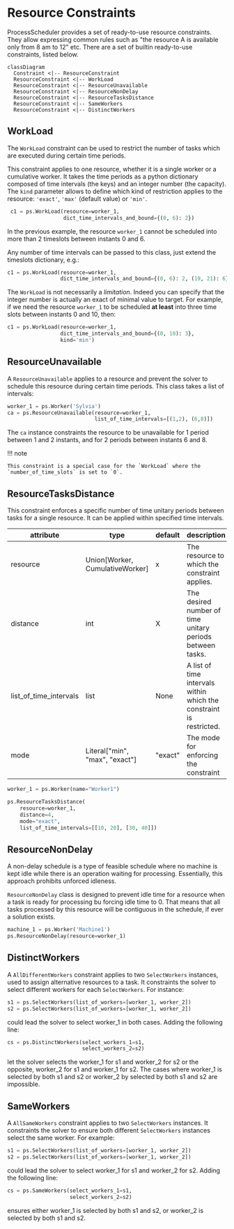 # Resource Constraints

ProcessScheduler provides a set of ready-to-use resource constraints. They allow expressing common rules such as "the resource A is available only from 8 am to 12" etc. There are a set of builtin ready-to-use constraints, listed below.

``` mermaid
classDiagram
  Constraint <|-- ResourceConstraint
  ResourceConstraint <|-- WorkLoad
  ResourceConstraint <|-- ResourceUnavailable
  ResourceConstraint <|-- ResourceNonDelay
  ResourceConstraint <|-- ResourceTasksDistance
  ResourceConstraint <|-- SameWorkers
  ResourceConstraint <|-- DistinctWorkers
```

## WorkLoad

The `WorkLoad` constraint can be used to restrict the number of tasks which are executed during  certain time periods.

This constraint applies to one resource, whether it is a single worker or a cumulative worker. It takes the time periods as a python dictionary composed of time intervals (the keys) and an integer number (the capacity). The `kind` parameter allows to define which kind of restriction applies to the resource: `'exact'`, `'max'` (default value) or `'min'`.

``` py
 c1 = ps.WorkLoad(resource=worker_1,
                  dict_time_intervals_and_bound={(0, 6): 2})
```

In the previous example, the resource `worker_1` cannot be scheduled into more than 2 timeslots between instants 0 and 6.

Any number of time intervals can be passed to this class, just extend the timeslots dictionary, e.g.:

``` py
c1 = ps.WorkLoad(resource=worker_1,
                 dict_time_intervals_and_bound={(0, 6): 2, (19, 21): 6})
```

The `WorkLoad` is not necessarily a *limitation*. Indeed you can specify that the integer number is actually an exact of minimal value to target. For example, if we need the resource `worker_1` to be scheduled **at least** into three time slots between instants 0 and 10, then:

``` py
c1 = ps.WorkLoad(resource=worker_1,
                 dict_time_intervals_and_bound={(0, 10): 3},
                 kind='min')
```

## ResourceUnavailable

A `ResourceUnavailable` applies to a resource and prevent the solver to schedule this resource during certain time periods. This class takes a list of intervals:

``` py
worker_1 = ps.Worker('Sylvia')
ca = ps.ResourceUnavailable(resource=worker_1,
                            list_of_time_intervals=[(1,2), (6,8)])
```

The `ca` instance constraints the resource to be unavailable for 1 period between 1 and 2 instants, and for 2 periods between instants 6 and 8.

!!! note

    This constraint is a special case for the `WorkLoad` where the `number_of_time_slots` is set to `0`.


## ResourceTasksDistance

This constraint enforces a specific number of time unitary periods between tasks for a single resource. It can be applied within specified time intervals.

| attribute | type | default | description |
| --------- | ---- | ------- | ----------- |
| resource  | Union[Worker, CumulativeWorker] | x | The resource to which the constraint applies.|
| distance  | int  |   X     | The desired number of time unitary periods between tasks.|
| list_of_time_intervals | list | None | A list of time intervals within which the constraint is restricted.|
| mode | Literal["min", "max", "exact"] | "exact" | The mode for enforcing the constraint |

``` py
worker_1 = ps.Worker(name="Worker1")

ps.ResourceTasksDistance(
    resource=worker_1,
    distance=4,
    mode="exact",
    list_of_time_intervals=[[10, 20], [30, 40]])
```

## ResourceNonDelay

A non-delay schedule is a type of feasible schedule where no machine is kept idle while there is an operation waiting for processing. Essentially, this approach prohibits unforced idleness.

`ResourceNonDelay` class is designed to prevent idle time for a resource when a task is ready for processing bu forcing idle time to 0. That means that all tasks processed by this resource will be contiguous in the schedule, if ever a solution exists.

``` py
machine_1 = ps.Worker('Machine1')
ps.ResourceNonDelay(resource=worker_1)
```

## DistinctWorkers

A `AllDifferentWorkers` constraint applies to two `SelectWorkers` instances, used to assign alternative resources to a task. It constraints the solver to select different workers for each `SelectWorkers`. For instance:

``` py
s1 = ps.SelectWorkers(list_of_workers=[worker_1, worker_2])
s2 = ps.SelectWorkers(list_of_workers=[worker_1, worker_2])
```

could lead the solver to select worker_1 in both cases. Adding the following line:

``` py
cs = ps.DistinctWorkers(select_workers_1=s1,
                        select_workers_2=s2)
```

let the solver selects the worker_1 for s1 and worker_2 for s2 or the opposite, worker_2 for s1 and worker_1 for s2. The cases where worker_1 is selected by both s1 and s2 or worker_2 by selected by both s1 and s2 are impossible.

## SameWorkers

A `AllSameWorkers` constraint applies to two `SelectWorkers` instances. It constraints the solver to ensure both different `SelectWorkers` instances select the same worker. For example:

``` py
s1 = ps.SelectWorkers(list_of_workers=[worker_1, worker_2])
s2 = ps.SelectWorkers(list_of_workers=[worker_1, worker_2])
```

could lead the solver to select worker_1 for s1 and worker_2 for s2. Adding the following line:

``` py
cs = ps.SameWorkers(select_workers_1=s1,
                    select_workers_2=s2)
```

ensures either worker_1 is selected by both s1 and s2, or worker_2 is selected by both s1 and s2.
